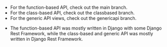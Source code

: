 - For the function-based API, check out the main branch.
- For the class-based API, check out the classbased branch.
- For the generic API views, check out the genericapi branch.

* The function-based API was mostly written in Django with some Django Rest Framework, while the class-based and generic API was mostly written in Django Rest Framework.
